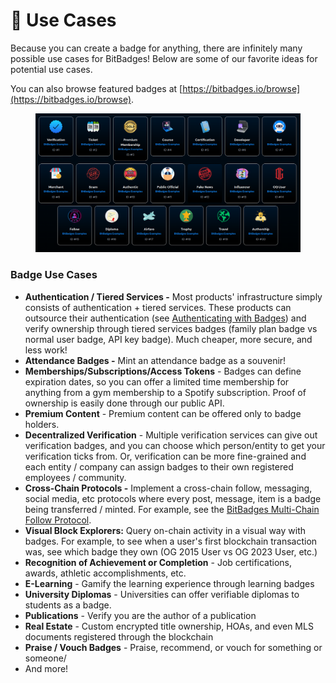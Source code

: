 # 🎨 Use Cases

Because you can create a badge for anything, there are infinitely many possible use cases for BitBadges! Below are some of our favorite ideas for potential use cases.&#x20;

You can also browse featured badges at [https://bitbadges.io/browse](https://bitbadges.io/browse).

<figure><img src="../.gitbook/assets/image (39).png" alt=""><figcaption></figcaption></figure>

### Badge Use Cases <a href="#potential-use-cases-1" id="potential-use-cases-1"></a>

* **Authentication / Tiered Services -** Most products' infrastructure simply consists of authentication + tiered services. These products can outsource their authentication (see [Authenticating with Badges](verification-tools.md)) and verify ownership through tiered services badges (family plan badge vs normal user badge, API key badge). Much cheaper, more secure, and less work!
* **Attendance Badges -** Mint an attendance badge as a souvenir!
* **Memberships/Subscriptions/Access Tokens** - Badges can define expiration dates, so you can offer a limited time membership for anything from a gym membership to a Spotify subscription. Proof of ownership is easily done through our public API.
* **Premium Content** - Premium content can be offered only to badge holders.
* **Decentralized Verification** - Multiple verification services can give out verification badges, and you can choose which person/entity to get your verification ticks from. Or, verification can be more fine-grained and each entity / company can assign badges to their own registered employees / community.
* **Cross-Chain Protocols -** Implement a cross-chain follow, messaging, social media, etc protocols where every post, message, item is a badge being transferred / minted. For example, see the [BitBadges Multi-Chain Follow Protocol](ecosystem/bitbadges-follow-protocol.md).
* **Visual Block Explorers:** Query on-chain activity in a visual way with badges. For example, to see when a user's first blockchain transaction was, see which badge they own (OG 2015 User vs OG 2023 User, etc.)
* **Recognition of Achievement or Completion** - Job certifications, awards, athletic accomplishments, etc.
* **E-Learning** - Gamify the learning experience through learning badges
* **University Diplomas** - Universities can offer verifiable diplomas to students as a badge.
* **Publications** - Verify you are the author of a publication
* **Real Estate** - Custom encrypted title ownership, HOAs, and even MLS documents registered through the blockchain
* **Praise / Vouch Badges** - Praise, recommend, or vouch for something or someone/
* And more!
